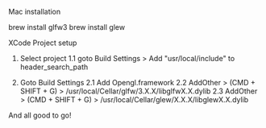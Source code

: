 Mac installation

brew install glfw3
brew install glew

XCode Project setup 

1. Select project
1.1 goto Build Settings > Add "usr/local/include" to header_search_path

2. Goto Build Settings 
2.1 Add Opengl.framework
2.2 AddOther > (CMD + SHIFT + G) > /usr/local/Cellar/glfw/3.X.X/libglfwX.X.dylib
2.3 AddOther > (CMD + SHIFT + G) > /usr/local/Cellar/glew/X.X.X/libglewX.X.dylib

And all good to go!
